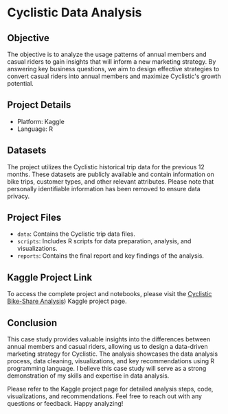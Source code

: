 # Cyclistic Data Analysis

## Objective
The objective is to analyze the usage patterns of annual members and casual riders to gain insights that will inform a new marketing strategy. By answering key business questions, we aim to design effective strategies to convert casual riders into annual members and maximize Cyclistic's growth potential.

## Project Details
- Platform: Kaggle
- Language: R

## Datasets
The project utilizes the Cyclistic historical trip data for the previous 12 months. These datasets are publicly available and contain information on bike trips, customer types, and other relevant attributes. Please note that personally identifiable information has been removed to ensure data privacy.

## Project Files
- `data`: Contains the Cyclistic trip data files.
- `scripts`: Includes R scripts for data preparation, analysis, and visualizations.
- `reports`: Contains the final report and key findings of the analysis.

## Kaggle Project Link
To access the complete project and notebooks, please visit the [Cyclistic Bike-Share Analysis](https://www.kaggle.com/code/carlafgomes/cyclistic-bike-share-case-study-using-r-tableau)) Kaggle project page.

## Conclusion
This case study provides valuable insights into the differences between annual members and casual riders, allowing us to design a data-driven marketing strategy for Cyclistic. The analysis showcases the data analysis process, data cleaning, visualizations, and key recommendations using R programming language. I believe this case study will serve as a strong demonstration of my skills and expertise in data analysis.

Please refer to the Kaggle project page for detailed analysis steps, code, visualizations, and recommendations. Feel free to reach out with any questions or feedback. Happy analyzing!
